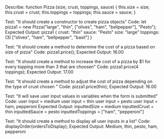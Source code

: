 Describe: function Pizza (size, crust, toppings, sauce) {
  this.size = size;
  this.crust = crust;
  this.toppings = toppings;
  this.sauce = sauce;
}

Test: "It should create a constructor to create pizza objects"
Code:
let pizza1 = new Pizza("large", "thin", ["olives", "ham", "bellpepper"], "Pesto");
Expected Output: 
pizza1 {
  crust: "thin"
  sauce: "Pesto"
  size: "large"
  toppings: (3) ["olives", "ham", "bellpepper", "basil"]
}

Test: "It should create a method to determine the cost of a pizza based on size of pizza"
Code: pizza1.price(); 
Expected Output: 16.00

Test: "It should create a method to increase the cost of a pizza  by $1 for every topping more than 3 that are choosen"
Code: pizza1.price(4 toppings); 
Expected Output: 17.00

Test: "It should create a method to adjust the cost of pizza depending on the type of crust chosen "
Code: pizza1.price(thin); 
Expected Output: 16.00

Test: "It will save user input values in variables when the form is submitted"
Code: 
  user input = medium
  user input = thin
  user input = pesto
  user input  = ham, pepperoni
Expected Output: 
  inputtedSize = medium
  inputtedCrust = thin
  inputtedSauce = pesto
  inputtedToppings = ["ham", "pepperoni"]

Test: "It should create a method to display all user inputs in a list"
Code: displayOrder(ordersToDisplay);
Expected Output: Medium, thin, pesto, ham, pepperoni